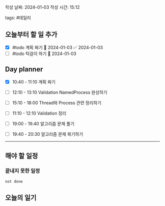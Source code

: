
작성 날짜: 2024-01-03
작성 시간: 15:12

tags: #데일리

## 오늘부터 할 일 추가
- [x] #todo 계획 짜기 📅 2024-01-03 ✅ 2024-01-03
- [ ] #todo 턱걸이 하기 📅 2024-01-03

## Day planner
- [x] 10:40 - 11:10 계획 짜기
- [ ] 12:10 - 13:10 Validation NamedProcess 완성하기
- [ ] 15:10 - 18:00 Thread와 Process 관련 정리하기
- [ ] 11:10 - 12:10 Validation 정리
- [ ] 19:00 - 19:40 알고리즘 문제 풀기
- [ ] 19:40 - 20:30 알고리즘 문제 복기하기

  
---  
## 해야 할 일정  
### 끝내지 못한 일정

```tasks
not done
```
## 오늘의 일기
